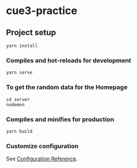 # cue3-practice

## Project setup
```
yarn install
```

### Compiles and hot-reloads for development
```
yarn serve
```

### To get the random data for the Homepage
```
cd server
nodemon
```

### Compiles and minifies for production
```
yarn build
```

### Customize configuration
See [Configuration Reference](https://cli.vuejs.org/config/).
